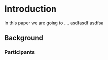# Introduction
In this paper we are going to ....
asdfasdf
asdfsa

## Background 

### Participants
